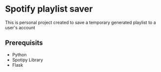 # Spotify playlist saver

This is personal project created to save a temporary generated playlist to a user's account

## Prerequisits
 - Python
 - Spotipy Library
 - Flask




